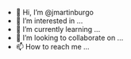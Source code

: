 - 👋 Hi, I’m @jmartinburgo
- 👀 I’m interested in ...
- 🌱 I’m currently learning ...
- 💞️ I’m looking to collaborate on ...
- 📫 How to reach me ...

<!---
jmartinburgo/jmartinburgo is a ✨ special ✨ repository because its `README.md` (this file) appears on your GitHub profile.
You can click the Preview link to take a look at your changes.
--->
